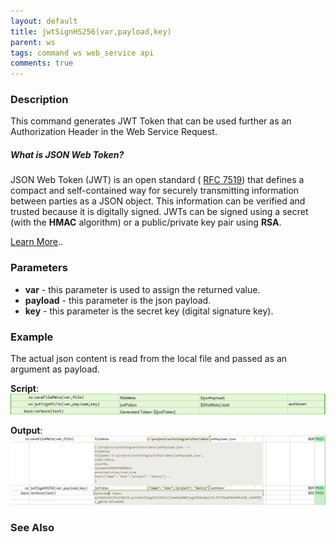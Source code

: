 ```yaml
---
layout: default
title: jwtSignHS256(var,payload,key)
parent: ws
tags: command ws web_service api
comments: true
---
```



### Description 
This command generates JWT Token that can be used further as an Authorization Header in the Web Service Request.

##### What is JSON Web Token?
JSON Web Token (JWT) is an open standard (
<a href="https://tools.ietf.org/html/rfc7519" class="external-link" target="_nexial_external">RFC 7519</a>) that defines a compact and 
self-contained way for securely transmitting information between parties as a JSON object. This information can be 
verified and trusted because it is digitally signed. JWTs can be signed using a secret (with the **HMAC** algorithm) 
or a public/private key pair using **RSA**.<br/>

<a href="https://jwt.io/introduction/" class="external-link" target="_nexial_external">Learn More</a>..


### Parameters
- **var** - this parameter is used to assign the returned value.
- **payload** - this parameter is the json payload.
- **key** - this parameter is the secret key (digital signature key).


### Example
The actual json content is read from the local file and passed as an argument as payload.

**Script**:<br/>
![](image/jwtSignHS256_01.png)

**Output**:<br/>
![](image/jwtSignHS256_02.png)


### See Also
